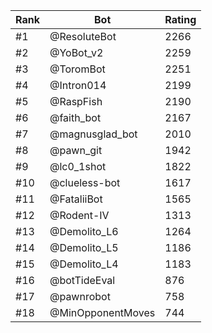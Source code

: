 Rank|Bot|Rating
---|---|---
#1|@ResoluteBot|2266
#2|@YoBot_v2|2259
#3|@ToromBot|2251
#4|@Intron014|2199
#5|@RaspFish|2190
#6|@faith_bot|2167
#7|@magnusglad_bot|2010
#8|@pawn_git|1942
#9|@lc0_1shot|1822
#10|@clueless-bot|1617
#11|@FataliiBot|1565
#12|@Rodent-IV|1313
#13|@Demolito_L6|1264
#14|@Demolito_L5|1186
#15|@Demolito_L4|1183
#16|@botTideEval|876
#17|@pawnrobot|758
#18|@MinOpponentMoves|744
